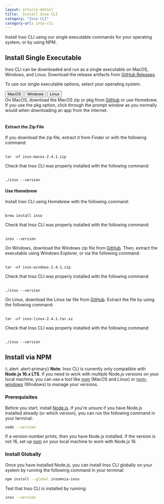 ```yaml
---
layout: article-detail
title:  Install Inso CLI
category: "Inso CLI"
category-url: inso-cli
---
```


Install Inso CLI using our single executable commands for your operating system, or by using NPM.

## Install Single Executable

Inso CLI can be downloaded and run as a single executable on MacOS, Windows, and Linux. Download the release artifacts from [GitHub Releases](https://updates.insomnia.rest/downloads/release/latest?app=com.insomnia.inso&channel=stable).

To use our single executable options, select your operating system.

<nav>
  <div class="nav nav-tabs" id="nav-tab" role="tablist">
    <button class="nav-link active side-tabs" id="nav-home-tab" data-bs-toggle="tab" data-bs-target="#nav-home" type="button" role="tab" aria-controls="nav-home" aria-selected="true">MacOS</button>
    <button class="nav-link side-tabs" id="nav-profile-tab" data-bs-toggle="tab" data-bs-target="#nav-profile" type="button" role="tab" aria-controls="nav-profile" aria-selected="false">Windows</button>
    <button class="nav-link side-tabs" id="nav-contact-tab" data-bs-toggle="tab" data-bs-target="#nav-contact" type="button" role="tab" aria-controls="nav-contact" aria-selected="false">Linux</button>
  </div>
</nav>
<div class="tab-content" id="nav-tabContent">
  <div class="tab-pane fade show active" id="nav-home" role="tabpanel" aria-labelledby="nav-home-tab">
  On MacOS, download the MacOS zip or pkg from <a href="https://updates.insomnia.rest/downloads/release/latest?app=com.insomnia.inso&channel=stable">GitHub</a> or use Homebrew. If you use the pkg option, click through the prompt window as you normally would when downloading an app from the internet.
<br/><br/>
<h4>Extract the Zip File</h4>
If you download the zip file, extract it from Finder or with the following command:
<br/><br/>
<pre class="highlight"><code>tar -xf inso-macos-2.4.1.zip</code></pre>
  Check that Inso CLI was properly installed with the following command:
<br/><br/>
<pre class="highlight"><code>./inso --version</code></pre>
<h4>Use Homebrew</h4>
Install Inso CLI using Homebrew with the following command:
<br/><br/>
<pre class="highlight"><code>brew install inso</code></pre>
Check that Inso CLI was properly installed with the following command:
<br/><br/>
<pre class="highlight"><code>inso --version</code></pre>
  </div>
  <div class="tab-pane fade" id="nav-profile" role="tabpanel" aria-labelledby="nav-profile-tab">
  On Windows, download the Windows zip file from <a href="https://updates.insomnia.rest/downloads/release/latest?app=com.insomnia.inso&channel=stable">GitHub</a>. Then, extract the executable using Windows Explorer, or via the following command:
  <br/><br/>
<pre class="highlight"><code>tar -xf inso-windows-2.4.1.zip</code></pre>
Check that Inso CLI was properly installed with the following command:
<br/><br/>
<pre class="highlight"><code>./inso --version</code></pre>
  </div>
  <div class="tab-pane fade" id="nav-contact" role="tabpanel" aria-labelledby="nav-contact-tab">On Linux, download the Linux tar file from <a href="https://updates.insomnia.rest/downloads/release/latest?app=com.insomnia.inso&channel=stable">GitHub</a>. Extract the file by using the following command:
  <br/><br/>
  <pre class="highlight"><code>tar -xf inso-linux-2.4.1.tar.xz</code></pre>
  Check that Inso CLI was properly installed with the following command:
<br/><br/>
<pre class="highlight"><code>./inso --version</code></pre>
  </div>
</div>

## Install via NPM

{:.alert .alert-primary}
**Note**: Inso CLI is currently only compatible with **Node.js 16.x LTS**. If you need to work with multiple Node.js versions on your local machine, you can use a tool like [nvm](https://github.com/nvm-sh/nvm) (MacOS and Linux) or [nvm-windows](https://github.com/coreybutler/nvm-windows) (Windows) to manage your versions.

### Prerequisites

Before you start, install [Node.js](https://nodejs.org/en/download). If you're unsure if you have Node.js installed already (or which version), you can run the following command in your terminal:

```bash
node --version
```

If a version number prints, then you have Node.js installed. If the version is not 16, set up [nvm](https://github.com/nvm-sh/nvm) on your local machine to work with Node.js 16.

### Install Globally

Once you have installed Node.js, you can install Inso CLI globally on your system by running the following command in your terminal:

```bash
npm install --global insomnia-inso
```

Test that Inso CLI is installed by running:

```bash
inso --version
```
